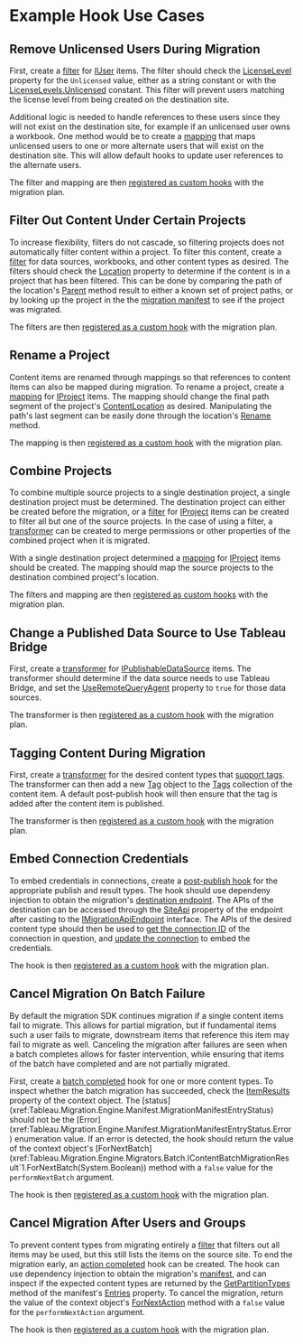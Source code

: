 # Example Hook Use Cases

## Remove Unlicensed Users During Migration
First, create a [filter](~/samples/filters/index.md) for [IUser](xref:Tableau.Migration.Content.IUser) items.
The filter should check the [LicenseLevel](xref:Tableau.Migration.Content.IUser.LicenseLevel) property for the `Unlicensed` value, either as a string constant or with the [LicenseLevels.Unlicensed](xref:Tableau.Migration.Api.Rest.Models.LicenseLevels.Unlicensed) constant.
This filter will prevent users matching the license level from being created on the destination site.

Additional logic is needed to handle references to these users since they will not exist on the destination site, for example if an unlicensed user owns a workbook.
One method would be to create a [mapping](~/samples/mappings/index.md) that maps unlicensed users to one or more alternate users that will exist on the destination site.
This will allow default hooks to update user references to the alternate users.

The filter and mapping are then [registered as custom hooks](custom_hooks.md#registration) with the migration plan.

## Filter Out Content Under Certain Projects
To increase flexibility, filters do not cascade, so filtering projects does not automatically filter content within a project.
To filter this content, create a [filter](~/samples/filters/index.md) for data sources, workbooks, and other content types as desired.
The filters should check the [Location](xref:Tableau.Migration.IContentReference.Location) property to determine if the content is in a project that has been filtered.
This can be done by comparing the path of the location's [Parent](xref:Tableau.Migration.ContentLocation.Parent) method result to either a known set of project paths, or by looking up the project in the the [migration manifest](xref:Tableau.Migration.IMigrationManifest) to see if the project was migrated.

The filters are then [registered as a custom hook](custom_hooks.md#registration) with the migration plan.

## Rename a Project
Content items are renamed through mappings so that references to content items can also be mapped during migration.
To rename a project, create a [mapping](~/samples/mappings/index.md) for [IProject](xref:Tableau.Migration.Content.IProject) items.
The mapping should change the final path segment of the project's [ContentLocation](xref:Tableau.Migration.ContentLocation) as desired.
Manipulating the path's last segment can be easily done through the location's [Rename](xref:Tableau.Migration.ContentLocation.Rename(System.String)) method.

The mapping is then [registered as a custom hook](custom_hooks.md#registration) with the migration plan.

## Combine Projects
To combine multiple source projects to a single destination project, a single destination project must be determined.
The destination project can either be created before the migration, or a [filter](~/samples/filters/index.md) for [IProject](xref:Tableau.Migration.Content.IProject) items can be created to filter all but one of the source projects.
In the case of using a filter, a [transformer](~/samples/transformers/index.md) can be created to merge permissions or other properties of the combined project when it is migrated.

With a single destination project determined a [mapping](~/samples/mappings/index.md) for [IProject](xref:Tableau.Migration.Content.IProject) items should be created.
The mapping should map the source projects to the destination combined project's location.

The filters and mapping are then [registered as custom hooks](custom_hooks.md#registration) with the migration plan.

## Change a Published Data Source to Use Tableau Bridge
First, create a [transformer](~/samples/transformers/index.md) for [IPublishableDataSource](xref:Tableau.Migration.Content.IPublishableDataSource) items.
The transformer should determine if the data source needs to use Tableau Bridge, and set the [UseRemoteQueryAgent](xref:Tableau.Migration.Content.IDataSource.UseRemoteQueryAgent) property to `true` for those data sources.

The transformer is then [registered as a custom hook](custom_hooks.md#registration) with the migration plan.

## Tagging Content During Migration
First, create a [transformer](~/samples/transformers/index.md) for the desired content types that [support tags](xref:Tableau.Migration.Content.IWithTags).
The transformer can then add a new [Tag](xref:Tableau.Migration.Content.Tag) object to the [Tags](xref:Tableau.Migration.Content.IWithTags.Tags) collection of the content item.
A default post-publish hook will then ensure that the tag is added after the content item is published.

The transformer is then [registered as a custom hook](custom_hooks.md#registration) with the migration plan.

## Embed Connection Credentials
To embed credentials in connections, create a [post-publish hook](~/samples/post-publish/index.md) for the appropriate publish and result types.
The hook should use dependeny injection to obtain the migration's [destination endpoint](xref:Tableau.Migration.Engine.Endpoints.IDestinationEndpoint).
The APIs of the destination can be accessed through the [SiteApi](xref:Tableau.Migration.Engine.Endpoints.IMigrationApiEndpoint.SiteApi) property of the endpoint after casting to the [IMigrationApiEndpoint](xref:Tableau.Migration.Engine.Endpoints.IMigrationApiEndpoint) interface.
The APIs of the desired content type should then be used to [get the connection ID](xref:Tableau.Migration.Api.IConnectionsApiClient#Tableau_Migration_Api_IConnectionsApiClient_GetConnectionsAsync_System_Guid_System_Threading_CancellationToken_) of the connection in question, and [update the connection](xref:Tableau.Migration.Api.IConnectionsApiClient#Tableau_Migration_Api_IConnectionsApiClient_UpdateConnectionAsync_System_Guid_System_Guid_Tableau_Migration_Api_Models_IUpdateConnectionOptions_System_Threading_CancellationToken_) to embed the credentials.

The hook is then [registered as a custom hook](custom_hooks.md#registration) with the migration plan.

## Cancel Migration On Batch Failure
By default the migration SDK continues migration if a single content items fail to migrate.
This allows for partial migration, but if fundamental items such a user fails to migrate, downstream items that reference this item may fail to migrate as well.
Canceling the migration after failures are seen when a batch completes allows for faster intervention, while ensuring that items of the batch have completed and are not partially migrated.

First, create a [batch completed](~/samples/batch-migration-completed/index.md) hook for one or more content types.
To inspect whether the batch migration has succeeded, check the [ItemResults](xref:Tableau.Migration.Engine.Migrators.Batch.IContentBatchMigrationResult`1.ItemResults) property of the context object.
The [status](xref:Tableau.Migration.Engine.Manifest.MigrationManifestEntryStatus) should not be the [Error](xref:Tableau.Migration.Engine.Manifest.MigrationManifestEntryStatus.Error) enumeration value.
If an error is detected, the hook should return the value of the context object's [ForNextBatch](xref:Tableau.Migration.Engine.Migrators.Batch.IContentBatchMigrationResult`1.ForNextBatch(System.Boolean)) method with a `false` value for the `performNextBatch` argument.

The hook is then [registered as a custom hook](custom_hooks.md#registration) with the migration plan.

## Cancel Migration After Users and Groups
To prevent content types from migrating entirely a [filter](~/samples/filters/index.md) that filters out all items may be used, but this still lists the items on the source site.
To end the migration early, an [action completed](~/samples/migration-action-completed/index.md) hook can be created.
The hook can use dependency injection to obtain the migration's [manifest](xref:Tableau.Migration.IMigrationManifest), and can inspect if the expected content types are returned by the [GetPartitionTypes](xref:Tableau.Migration.Engine.Manifest.IMigrationManifestEntryCollection.GetPartitionTypes) method of the manifest's [Entries](xref:Tableau.Migration.IMigrationManifest.Entries) property.
To cancel the migration, return the value of the context object's [ForNextAction](xref:Tableau.Migration.Engine.Actions.IMigrationActionResult.ForNextAction(System.Boolean)) method with a `false` value for the `performNextAction` argument.

The hook is then [registered as a custom hook](custom_hooks.md#registration) with the migration plan.